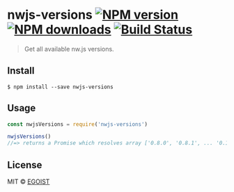 # nwjs-versions [![NPM version](https://img.shields.io/npm/v/nwjs-versions.svg)](https://npmjs.com/package/nwjs-versions) [![NPM downloads](https://img.shields.io/npm/dm/nwjs-versions.svg)](https://npmjs.com/package/nwjs-versions) [![Build Status](https://img.shields.io/circleci/project/egoist/nwjs-versions/master.svg)](https://circleci.com/gh/egoist/nwjs-versions)

> Get all available nw.js versions.

## Install

```
$ npm install --save nwjs-versions
```

## Usage

```js
const nwjsVersions = require('nwjs-versions')

nwjsVersions()
//=> returns a Promise which resolves array ['0.8.0', '0.8.1', ... '0.12.0', ...]
```

## License

MIT © [EGOIST](https://github.com/egoist)
